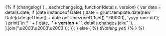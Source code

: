 {% if (changelog) {
  _.each(changelog, function(details, version) {
    var date = details.date;
    if (date instanceof Date) {
      date = grunt.template.date(new Date(date.getTime() + date.getTimezoneOffset() * 60000), 'yyyy-mm-dd');
    }
    print('\n * ' + [
      date,
      '**' + version + '**',
      details.changes.join(' '),
    ].join('\u2003\u2003\u2003'));
  });
} else { %}
_(Nothing yet)_
{% } %}